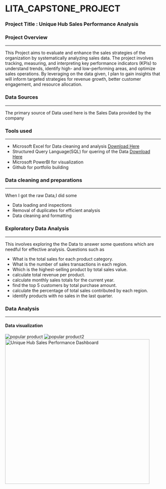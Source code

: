 # LITA_CAPSTONE_PROJECT

###  Project Title : Unique Hub Sales Performance Analysis

###  Project Overview
---
This  Project aims to evaluate and enhance the sales strategies of the organization by systematically analyzing sales data. The project involves tracking, measuring, and interpreting key performance indicators (KPIs) to understand trends, identify high- and low-performing areas, and optimize sales operations. By leveraging on the data given, I plan to gain insights that will inform targeted strategies for revenue growth, better customer engagement, and resource allocation.

### Data Sources
---
The primary source of Data used here is the Sales Data provided by the company

###  Tools used
---
- Microsoft Excel for Data cleaning and analysis [Download Here](https://1drv.ms/x/c/a7c3aecf7c2c74b7/EeAOvisv5DNEjzCCV82C-FQB6oBdZX01oafZ_V36Su7STw?e=9QNaj7)
- Structured Query Language(SQL) for quering of the Data [Download Here](https://1drv.ms/u/c/a7c3aecf7c2c74b7/EedFi05BUQhDs4J6Cscuoe4BADTNFx-y2v9Ijh__yjiTCw?e=r62WZn)
- Microsoft PowerBI for visualization
- Github for portfolio building

###  Data cleaning and preparations
---
When I got the raw Data,I did some
- Data loading and inspections
- Removal of duplicates for efficient analysis
- Data cleaning and formatting

###  Exploratory Data Analysis
---
This involves exploring the the Data to answer some questions which are needful for effective analysis. Questions such as
 - What is the total sales for each product category.
 - What is the number of sales transactions in each region.
 - Which is the highest-selling product by total sales value.
 - calculate total revenue per product.
 - calculate monthly sales totals for the current year.
 - find the top 5 customers by total purchase amount.
 - calculate the percentage of total sales contributed by each region.
 - identify products with no sales in the last quarter.

###  Data Analysis
---



####  Data visualization
![popular product](https://github.com/user-attachments/assets/31f35d3d-5ba1-4b4b-adf3-f1b85259aae3)
![popular product2](https://github.com/user-attachments/assets/966fdadd-6e5a-4459-b250-0ad483f8f349)
<img width="467" alt="Unique Hub Sales Performance Dashboard" src="https://github.com/user-attachments/assets/cc35ef72-0f74-4f92-86b2-2c5103434bab">
